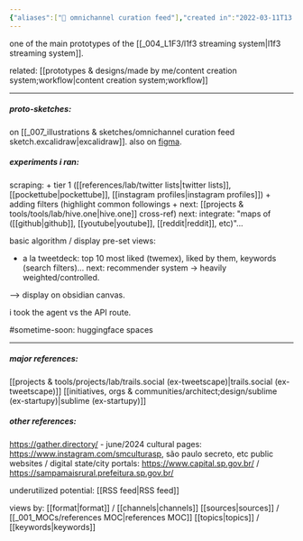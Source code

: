 ```yaml
---
{"aliases":["📲 omnichannel curation feed"],"created in":"2022-03-11T13:33:32-03:00","last tended to":"2024-09-24T16:05:37-03:00","tags":["prototype","🌱","design","sensemaking","datamanagement","visualization"],"dg-publish":true,"notestage":["🌱"],"permalink":"/prototypes-and-designs/made-by-me/omnichannel-curation-feed/","dgPassFrontmatter":true,"created":"2022-03-11T13:33:32.936-03:00","updated":"2024-09-24T16:05:37.783-03:00"}
---
```


one of the main prototypes of the [[_004_L1F3/l1f3 streaming system\|l1f3 streaming system]].

related: [[prototypes & designs/made by me/content creation system;workflow\|content creation system;workflow]]

---

##### proto-sketches:

on [[_007_illustrations & sketches/omnichannel curation feed sketch.excalidraw\|excalidraw]].
also on [figma](https://www.figma.com/file/5UpGleobC3WJFckn9BNA6U/c4ss1us'-l1f3-dashboard?type=design&mode=design&t=8W2QvUSxNCEwymnl-1).

##### experiments i ran:

scraping:
\+ tier 1 ([[references/lab/twitter lists\|twitter lists]], [[pockettube\|pockettube]], [[instagram profiles\|instagram profiles]])
\+ adding filters (highlight common followings + next: [[projects & tools/tools/lab/hive.one\|hive.one]] cross-ref)
next: integrate: "maps of ([[github\|github]], [[youtube\|youtube]], [[reddit\|reddit]], etc)"...

basic algorithm / display pre-set views:
- a la tweetdeck: top 10 most liked (twemex), liked by them, keywords (search filters)...
next: recommender system -> heavily weighted/controlled.

--> display on obsidian canvas.

i took the agent vs the API route.

#sometime-soon:
huggingface spaces

---

##### major references:
[[projects & tools/projects/lab/trails.social (ex-tweetscape)\|trails.social (ex-tweetscape)]]
[[initiatives, orgs & communities/architect;design/sublime (ex-startupy)\|sublime (ex-startupy)]]

##### other references:
https://gather.directory/ - june/2024
cultural pages: https://www.instagram.com/smculturasp, são paulo secreto, etc
public websites / digital state/city portals: https://www.capital.sp.gov.br/ / https://sampamaisrural.prefeitura.sp.gov.br/

underutilized potential: [[RSS feed\|RSS feed]]

views by:
[[format\|format]] / [[channels\|channels]]
[[sources\|sources]] / [[_001_MOCs/references MOC\|references MOC]]
[[topics\|topics]] / [[keywords\|keywords]]

